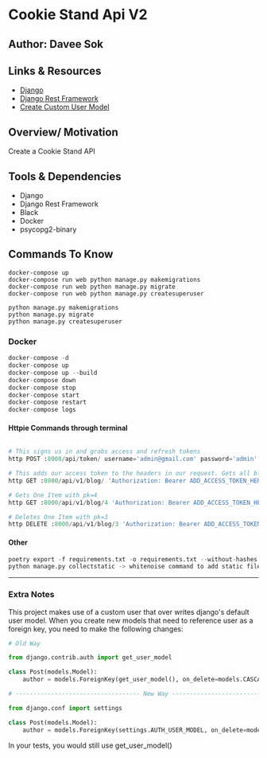 # Cookie Stand Api V2

## Author: Davee Sok

## Links & Resources

- [Django](https://docs.djangoproject.com/en/3.2/)
- [Django Rest Framework](https://www.django-rest-framework.org/)
- [Create Custom User Model](https://testdriven.io/blog/django-custom-user-model/)

## Overview/ Motivation

Create a Cookie Stand API

## Tools & Dependencies

- Django
- Django Rest Framework
- Black
- Docker
- psycopg2-binary

## Commands To Know

```iterm
docker-compose up
docker-compose run web python manage.py makemigrations
docker-compose run web python manage.py migrate
docker-compose run web python manage.py createsuperuser
```

```iterm
python manage.py makemigrations
python manage.py migrate
python manage.py createsuperuser
```

### Docker

```python
docker-compose -d
docker-compose up
docker-compose up --build
docker-compose down
docker-compose stop
docker-compose start
docker-compose restart
docker-compose logs
```

#### Httpie Commands through terminal

```python

# This signs us in and grabs access and refresh tokens
http POST :8000/api/token/ username='admin@gmail.com' password='admin'

# This adds our access token to the headers in our request. Gets all blogs
http GET :8000/api/v1/blog/ 'Authorization: Bearer ADD_ACCESS_TOKEN_HERE'

# Gets One Item with pk=4
http GET :8000/api/v1/blog/4 'Authorization: Bearer ADD_ACCESS_TOKEN_HERE'

# Deletes One Item with pk=3
http DELETE :8000/api/v1/blog/3 'Authorization: Bearer ADD_ACCESS_TOKEN_HERE'
```

#### Other

```python
poetry export -f requirements.txt -o requirements.txt --without-hashes
python manage.py collectstatic -> whitenoise command to add static files
```

---

### Extra Notes

This project makes use of a custom user that over writes django's default user model. When you create new models that need to reference user as a foreign key, you need to make the following changes:

```python
# Old Way

from django.contrib.auth import get_user_model

class Post(models.Model):
    author = models.ForeignKey(get_user_model(), on_delete=models.CASCADE)

# ----------------------------------- New Way -----------------------------------

from django.conf import settings

class Post(models.Model):
    author = models.ForeignKey(settings.AUTH_USER_MODEL, on_delete=models.CASCADE)

```

In your tests, you would still use get_user_model()
